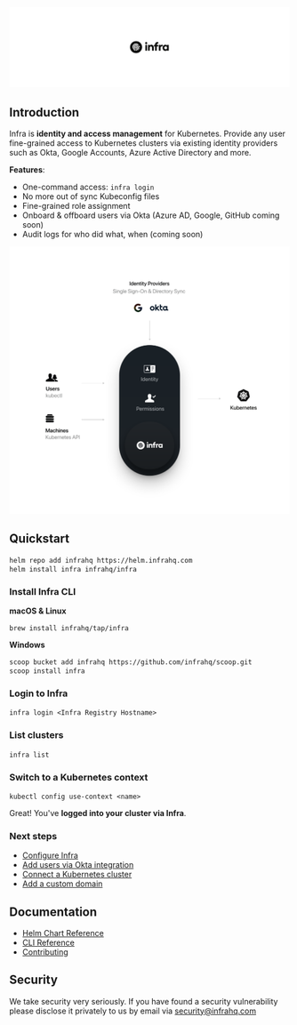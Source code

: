 <p align="center">
  <img src="./docs/images/header.svg" width="838" />
</p>

## Introduction
Infra is **identity and access management** for Kubernetes. Provide any user fine-grained access to Kubernetes clusters via existing identity providers such as Okta, Google Accounts, Azure Active Directory and more.

**Features**:
* One-command access: `infra login`
* No more out of sync Kubeconfig files
* Fine-grained role assignment
* Onboard & offboard users via Okta (Azure AD, Google, GitHub coming soon)
* Audit logs for who did what, when (coming soon)

<p align="center">
  <img width="838" src="./docs/images/arch.svg" />
</p>

## Quickstart

```
helm repo add infrahq https://helm.infrahq.com
helm install infra infrahq/infra
```

### Install Infra CLI

**macOS & Linux**

```
brew install infrahq/tap/infra
```

**Windows**

```
scoop bucket add infrahq https://github.com/infrahq/scoop.git
scoop install infra
```

### Login to Infra

```
infra login <Infra Registry Hostname>
```

### List clusters

```
infra list
```

### Switch to a Kubernetes context

```
kubectl config use-context <name>
```

Great! You've **logged into your cluster via Infra**. 

### Next steps 
* [Configure Infra](./docs/configuration.md)
* [Add users via Okta integration](./docs/okta.md)
* [Connect a Kubernetes cluster](./docs/connect.md)
* [Add a custom domain](./docs/domain.md)

## Documentation
* [Helm Chart Reference](./docs/helm.md)
* [CLI Reference](./docs/cli.md)
* [Contributing](./docs/contributing.md)

## Security
We take security very seriously. If you have found a security vulnerability please disclose it privately to us by email via [security@infrahq.com](mailto:security@infrahq.com)
